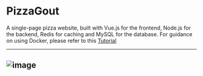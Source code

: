 # PizzaGout
A single-page pizza website, built with Vue.js for the frontend, Node.js for the backend, Redis for caching and MySQL for the database. For guidance on using Docker, please refer to this [Tutorial](https://github.com/LamSut/Play-with-Containers/tree/main/4.compose/pizza)

---
![image](https://github.com/user-attachments/assets/64e066e2-7108-44db-bec1-e4339336377f)
---

